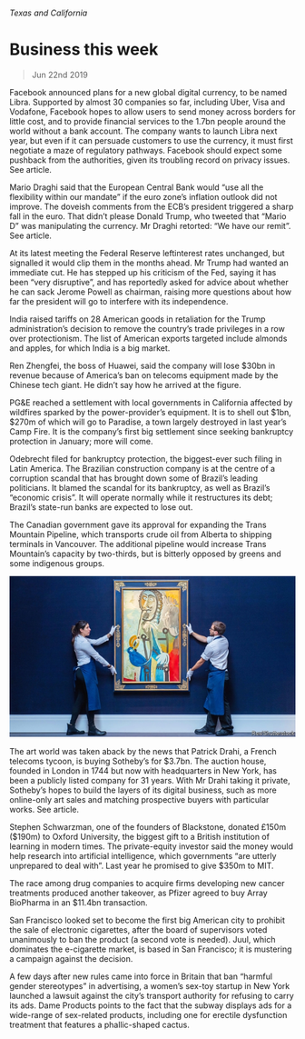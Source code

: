 ###### Texas and California

# Business this week 

> Jun 22nd 2019 

Facebook announced plans for a new global digital currency, to be named Libra. Supported by almost 30 companies so far, including Uber, Visa and Vodafone, Facebook hopes to allow users to send money across borders for little cost, and to provide financial services to the 1.7bn people around the world without a bank account. The company wants to launch Libra next year, but even if it can persuade customers to use the currency, it must first negotiate a maze of regulatory pathways. Facebook should expect some pushback from the authorities, given its troubling record on privacy issues. See article. 

Mario Draghi said that the European Central Bank would “use all the flexibility within our mandate” if the euro zone’s inflation outlook did not improve. The doveish comments from the ECB’s president triggered a sharp fall in the euro. That didn’t please Donald Trump, who tweeted that “Mario D” was manipulating the currency. Mr Draghi retorted: “We have our remit”. See article. 

At its latest meeting the Federal Reserve leftinterest rates unchanged, but signalled it would clip them in the months ahead. Mr Trump had wanted an immediate cut. He has stepped up his criticism of the Fed, saying it has been “very disruptive”, and has reportedly asked for advice about whether he can sack Jerome Powell as chairman, raising more questions about how far the president will go to interfere with its independence. 

India raised tariffs on 28 American goods in retaliation for the Trump administration’s decision to remove the country’s trade privileges in a row over protectionism. The list of American exports targeted include almonds and apples, for which India is a big market. 

Ren Zhengfei, the boss of Huawei, said the company will lose $30bn in revenue because of America’s ban on telecoms equipment made by the Chinese tech giant. He didn’t say how he arrived at the figure. 

 PG&E reached a settlement with local governments in California affected by wildfires sparked by the power-provider’s equipment. It is to shell out $1bn, $270m of which will go to Paradise, a town largely destroyed in last year’s Camp Fire. It is the company’s first big settlement since seeking bankruptcy protection in January; more will come. 

Odebrecht filed for bankruptcy protection, the biggest-ever such filing in Latin America. The Brazilian construction company is at the centre of a corruption scandal that has brought down some of Brazil’s leading politicians. It blamed the scandal for its bankruptcy, as well as Brazil’s “economic crisis”. It will operate normally while it restructures its debt; Brazil’s state-run banks are expected to lose out. 

The Canadian government gave its approval for expanding the Trans Mountain Pipeline, which transports crude oil from Alberta to shipping terminals in Vancouver. The additional pipeline would increase Trans Mountain’s capacity by two-thirds, but is bitterly opposed by greens and some indigenous groups. 

![image](images/20190622_wwp003.jpg) 

The art world was taken aback by the news that Patrick Drahi, a French telecoms tycoon, is buying Sotheby’s for $3.7bn. The auction house, founded in London in 1744 but now with headquarters in New York, has been a publicly listed company for 31 years. With Mr Drahi taking it private, Sotheby’s hopes to build the layers of its digital business, such as more online-only art sales and matching prospective buyers with particular works. See article. 

Stephen Schwarzman, one of the founders of Blackstone, donated £150m ($190m) to Oxford University, the biggest gift to a British institution of learning in modern times. The private-equity investor said the money would help research into artificial intelligence, which governments “are utterly unprepared to deal with”. Last year he promised to give $350m to MIT. 

The race among drug companies to acquire firms developing new cancer treatments produced another takeover, as Pfizer agreed to buy Array BioPharma in an $11.4bn transaction. 

San Francisco looked set to become the first big American city to prohibit the sale of electronic cigarettes, after the board of supervisors voted unanimously to ban the product (a second vote is needed). Juul, which dominates the e-cigarette market, is based in San Francisco; it is mustering a campaign against the decision. 

A few days after new rules came into force in Britain that ban “harmful gender stereotypes” in advertising, a women’s sex-toy startup in New York launched a lawsuit against the city’s transport authority for refusing to carry its ads. Dame Products points to the fact that the subway displays ads for a wide-range of sex-related products, including one for erectile dysfunction treatment that features a phallic-shaped cactus. 

